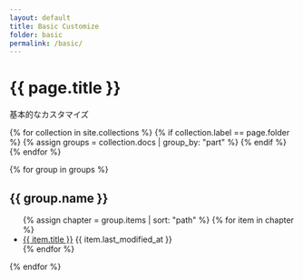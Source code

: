 ```yaml
---
layout: default
title: Basic Customize
folder: basic
permalink: /basic/
---
```

<h1 class="page-title">{{ page.title }}</h1>

基本的なカスタマイズ

{% for collection in site.collections %}
  {% if collection.label == page.folder %}
    {% assign groups = collection.docs | group_by: "part" %}
  {% endif %}
{% endfor %}

{% for group in groups %}
  <h2 id="{{ group.name }}">{{ group.name }}</h2>
  <ul>
  {% assign chapter = group.items | sort: "path" %}
  {% for item in chapter %}
    <li class="post-list-by-part">
       <a href="{{ item.url | relative_url }}">{{ item.title }}</a>
       <time datetime="{{ page.date | date_to_xmlschema }}">{{ item.last_modified_at }}</time>
    </li>
  {% endfor %}
  </ul>
{% endfor %}
